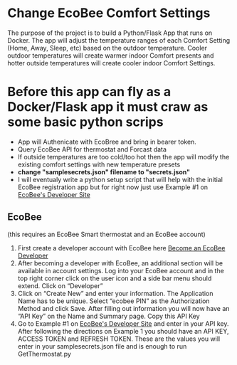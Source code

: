 # Change EcoBee Comfort Settings
The purpose of the project is to build a Python/Flask App that runs on Docker. The app will adjust the temperature ranges of each Comfort Setting (Home, Away, Sleep, etc) based on the outdoor temperature. Cooler outdoor temperatures will create warmer indoor Comfort presents and hotter outside temperatures will create cooler indoor Comfort Settings. 

# Before this app can fly as a Docker/Flask app it must craw as some basic python scrips

- App will Authenicate with EcoBree and bring in bearer token.
- Query EcoBee API for thermostat and Forcast data
- If outside temperatures are too cold/too hot then the app will modify the existing comfort settings with new temperature presets
- **change "samplesecrets.json" filename to "secrets.json"**
- I will eventualy write a python setup script that will help with the initial EcoBee registration app but for right now just use Example #1 on [EcoBee's Developer Site](https://www.ecobee.com/home/developer/api/examples/ex1.shtml)


## EcoBee
(this requires an EcoBee Smart thermostat and an EcoBee account)
1. First create a developer account with EcoBee here [Become an EcoBee Developer](https://www.ecobee.com/home/developer/loginDeveloper.jsp)
2. After becoming a developer with EcoBee, an additional section will be available in account settings. Log into your EcoBee account and in the top right corner click on the user icon and a side bar menu should extend. Click on “Developer”
3. Click on “Create New” and enter your information. The Application Name has to be unique. Select “ecobee PIN” as the Authorization Method and click Save. After filling out information you will now have an “API Key” on the Name and Summary page. Copy this API Key
4. Go to Example #1 on [EcoBee's Developer Site](https://www.ecobee.com/home/developer/api/examples/ex1.shtml) and enter in your API key. After following the directions on Example 1 you should have an API KEY, ACCESS TOKEN and REFRESH TOKEN. These are the values you will enter in your samplesecrets.json file and is enough to run GetThermostat.py
